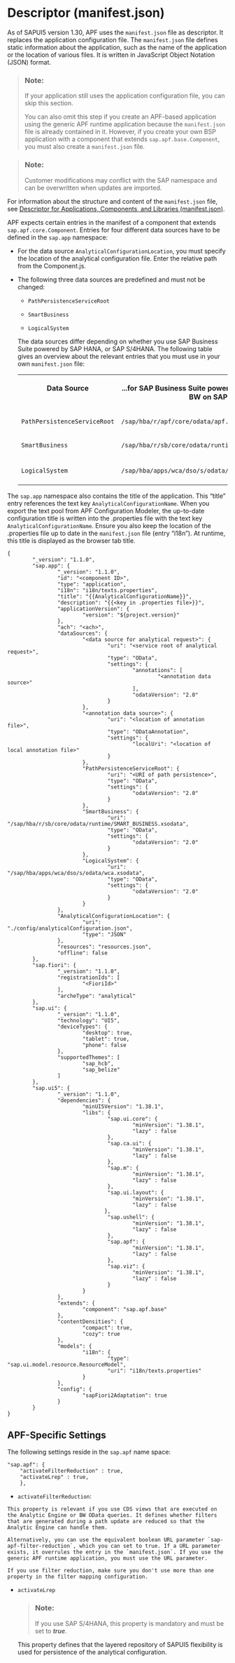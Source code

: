 <!-- loio74038a52dcd7404e82b38be6d5fb1458 -->

# Descriptor \(manifest.json\)

As of SAPUI5 version 1.30, APF uses the `manifest.json` file as descriptor. It replaces the application configuration file. The `manifest.json` file defines static information about the application, such as the name of the application or the location of various files. It is written in JavaScript Object Notation \(JSON\) format.

> ### Note:  
> If your application still uses the application configuration file, you can skip this section.
> 
> You can also omit this step if you create an APF-based application using the generic APF runtime application because the `manifest.json` file is already contained in it. However, if you create your own BSP application with a component that extends `sap.apf.base.Component`, you must also create a `manifest.json` file.

> ### Note:  
> Customer modifications may conflict with the SAP namespace and can be overwritten when updates are imported.

For information about the structure and content of the `manifest.json` file, see [Descriptor for Applications, Components, and Libraries \(manifest.json\)](../04_Essentials/descriptor-for-applications-components-and-libraries-manifest-json-be0cf40.md).

APF expects certain entries in the manifest of a component that extends `sap.apf.core.Component`. Entries for four different data sources have to be defined in the `sap.app` namespace:

-   For the data source `AnalyticalConfigurationLocation`, you must specify the location of the analytical configuration file. Enter the relative path from the Component.js.

-   The following three data sources are predefined and must not be changed:

    -   `PathPersistenceServiceRoot`

    -   `SmartBusiness`

    -   `LogicalSystem`


    The data sources differ depending on whether you use SAP Business Suite powered by SAP HANA, or SAP S/4HANA. The following table gives an overview about the relevant entries that you must use in your own `manifest.json` file:


    <table>
    <tr>
    <th valign="top">

    Data Source


    
    </th>
    <th valign="top">

    ...for SAP Business Suite powered by SAP HANA and SAP BW on SAP HANA


    
    </th>
    <th valign="top">

    ...for SAP S/4HANA 


    
    </th>
    </tr>
    <tr>
    <td valign="top">

    `PathPersistenceServiceRoot`


    
    </td>
    <td valign="top">

    `/sap/hba/r/apf/core/odata/apf.xsodata`


    
    </td>
    <td valign="top">

    `/sap/opu/odata/sap/BSANLY_APF_RUNTIME_SRV`


    
    </td>
    </tr>
    <tr>
    <td valign="top">

    `SmartBusiness`


    
    </td>
    <td valign="top">

    `/sap/hba/r/sb/core/odata/runtime/SMART_BUSINESS.xsodata`


    
    </td>
    <td valign="top">

    Not required


    
    </td>
    </tr>
    <tr>
    <td valign="top">

    `LogicalSystem`


    
    </td>
    <td valign="top">

    `/sap/hba/apps/wca/dso/s/odata/wca.xsodata`


    
    </td>
    <td valign="top">

    Not required


    
    </td>
    </tr>
    </table>
    

The `sap.app` namespace also contains the title of the application. This “title” entry references the text key `AnalyticalConfigurationName`. When you export the text pool from APF Configuration Modeler, the up-to-date configuration title is written into the .properties file with the text key `AnalyticalConfigurationName`. Ensure you also keep the location of the .properties file up to date in the `manifest.json` file \(entry “i18n”\). At runtime, this title is displayed as the browser tab title.



```
{
        "_version": "1.1.0",
        "sap.app": {
                "_version": "1.1.0",
                "id": "<component ID>",
                "type": "application",
                "i18n": "i18n/texts.properties",
                "title": "{{AnalyticalConfigurationName}}",
                "description": "{{<key in .properties file>}}",
                "applicationVersion": {
                        "version": "${project.version}"
                },
                "ach": "<ach>",
                "dataSources": {
                        "<data source for analytical request>": {
                                "uri": "<service root of analytical request>",
                                "type": "OData",
                                "settings": {
                                        "annotations": [
                                                "<annotation data source>"
                                        ],
                                        "odataVersion": "2.0"
                                }
                        },
                        "<annotation data source>": {
                                "uri": "<location of annotation file>",
                                "type": "ODataAnnotation",
                                "settings": {
                                        "localUri": "<location of local annotation file>"
                                }
                        },
                        "PathPersistenceServiceRoot": {
                                "uri": "<URI of path persistence>",
                                "type": "OData",
                                "settings": {
                                        "odataVersion": "2.0"
                                }
                        },
                        "SmartBusiness": {
                                "uri": "/sap/hba/r/sb/core/odata/runtime/SMART_BUSINESS.xsodata",
                                "type": "OData",
                                "settings": {
                                        "odataVersion": "2.0"
                                }
                        },
                        "LogicalSystem": {
                                "uri": "/sap/hba/apps/wca/dso/s/odata/wca.xsodata",
                                "type": "OData",
                                "settings": {
                                        "odataVersion": "2.0"
                                }
                        }
                },
                "AnalyticalConfigurationLocation": {
                        "uri": "./config/analyticalConfiguration.json",
                        "type": "JSON"
                },
                "resources": "resources.json",
                "offline": false
        },
        "sap.fiori": {
                "_version": "1.1.0",
                "registrationIds": [
                        "<FioriId>"
                ],
                "archeType": "analytical"
        },
        "sap.ui": {
                "_version": "1.1.0",
                "technology": "UI5",
                "deviceTypes": {
                        "desktop": true,
                        "tablet": true,
                        "phone": false
                },
                "supportedThemes": [
                        "sap_hcb",
                        "sap_belize"
                ]
        },
        "sap.ui5": {
                "_version": "1.1.0",
                "dependencies": {
                        "minUI5Version": "1.38.1",
                        "libs": {
                                "sap.ui.core": {
                                        "minVersion": "1.38.1",
                                        "lazy" : false
                                },
                                "sap.ca.ui": {
                                        "minVersion": "1.38.1",
                                        "lazy" : false
                                },
                                "sap.m": {
                                        "minVersion": "1.38.1",
                                        "lazy" : false
                                },
                                "sap.ui.layout": {
                                        "minVersion": "1.38.1",
                                        "lazy" : false
                               },
                                "sap.ushell": {
                                        "minVersion": "1.38.1",
                                        "lazy" : false
                                },
                                "sap.apf": {
                                        "minVersion": "1.38.1",
                                        "lazy" : false
                                },
                                "sap.viz": {
                                        "minVersion": "1.38.1",
                                        "lazy" : false
                                }
                        }
                },
                "extends": {
                        "component": "sap.apf.base"
                },
                "contentDensities": {
                        "compact": true,
                        "cozy": true
                },
                "models": {
                        "i18n": {
                                "type": "sap.ui.model.resource.ResourceModel",
                                "uri": "i18n/texts.properties"
                        }
                },
                "config": {
                        "sapFiori2Adaptation": true
                }
        }
}
```



## APF-Specific Settings

The following settings reside in the `sap.apf` name space:

```
"sap.apf": {
	"activateFilterReduction" : true,
	"activateLrep" : true,
	},

```

-    `activateFilterReduction`:

    This property is relevant if you use CDS views that are executed on the Analytic Engine or BW OData queries. It defines whether filters that are generated during a path update are reduced so that the Analytic Engine can handle them.

    Alternatively, you can use the equivalent boolean URL parameter `sap-apf-filter-reduction`, which you can set to true. If a URL parameter exists, it overrules the entry in the `manifest.json`. If you use the generic APF runtime application, you must use the URL parameter.

    If you use filter reduction, make sure you don't use more than one property in the filter mapping configuration.

-   `activateLrep`

    > ### Note:  
    > If you use SAP S/4HANA, this property is mandatory and must be set to ***true***.

    This property defines that the layered repository of SAPUI5 flexibility is used for persistence of the analytical configuration.


